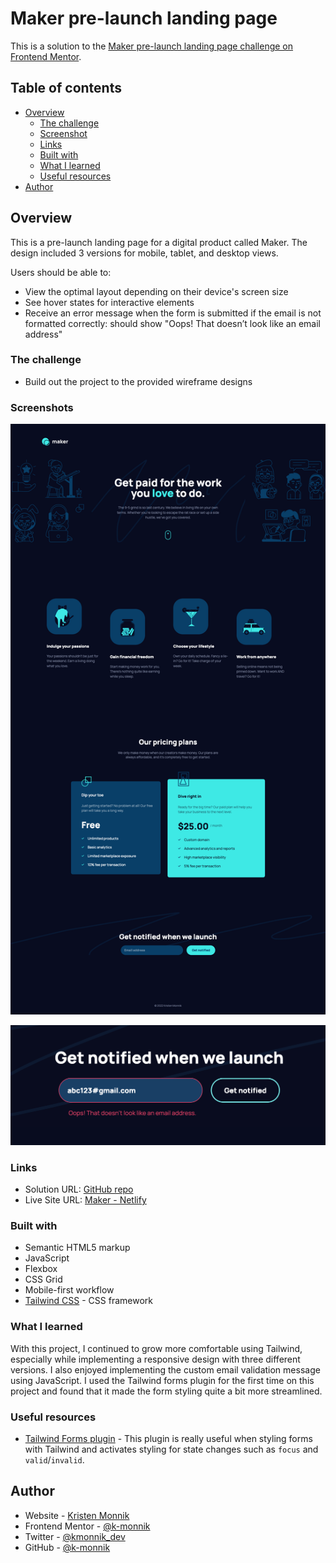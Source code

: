 #  Maker pre-launch landing page

This is a solution to the [Maker pre-launch landing page challenge on Frontend Mentor](https://www.frontendmentor.io/challenges/maker-prelaunch-landing-page-WVZIJtKLd).

## Table of contents

- [Overview](#overview)
  - [The challenge](#the-challenge)
  - [Screenshot](#screenshot)
  - [Links](#links)
  - [Built with](#built-with)
  - [What I learned](#what-i-learned)
  - [Useful resources](#useful-resources)
- [Author](#author)



## Overview

This is a pre-launch landing page for a digital product called Maker. The design included 3 versions for mobile, tablet, and desktop views.

Users should be able to:

- View the optimal layout depending on their device's screen size
- See hover states for interactive elements
- Receive an error message when the form is submitted if the email is not formatted correctly: should show "Oops! That doesn’t look like an email address"

### The challenge

- Build out the project to the provided wireframe designs

### Screenshots

![](starter-code/assets/Maker-landing-screenshot.png)

![](starter-code/assets/maker-validation-screenshot.png)

### Links

- Solution URL: [GitHub repo](https://github.com/k-monnik/maker-landing-page)
- Live Site URL: [Maker - Netlify](https://gregarious-smakager-02166e.netlify.app)


### Built with

- Semantic HTML5 markup
- JavaScript
- Flexbox
- CSS Grid
- Mobile-first workflow
- [Tailwind CSS](https://tailwindcss.com) - CSS framework


### What I learned

With this project, I continued to grow more comfortable using Tailwind, especially while implementing a responsive design with three different versions. I also enjoyed implementing the custom email validation message using JavaScript. I used the Tailwind forms plugin for the first time on this project and found that it made the form styling quite a bit more streamlined.


### Useful resources

- [Tailwind Forms plugin](https://github.com/tailwindlabs/tailwindcss-forms) - This plugin is really useful when styling forms with Tailwind and activates styling for state changes such as `focus` and `valid`/`invalid`.


## Author

- Website - [Kristen Monnik](https://www.monnik.dev)
- Frontend Mentor - [@k-monnik](https://www.frontendmentor.io/profile/k-monnik)
- Twitter - [@kmonnik_dev](https://twitter.com/kmonnik_dev)
- GitHub - [@k-monnik](https://github.com/k-monnik)

